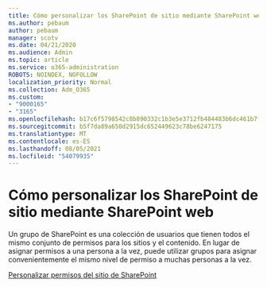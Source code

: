 ```yaml
---
title: Cómo personalizar los SharePoint de sitio mediante SharePoint web
ms.author: pebaum
author: pebaum
manager: scotv
ms.date: 04/21/2020
ms.audience: Admin
ms.topic: article
ms.service: o365-administration
ROBOTS: NOINDEX, NOFOLLOW
localization_priority: Normal
ms.collection: Adm_O365
ms.custom:
- "9000165"
- "3165"
ms.openlocfilehash: b17c6f5798542c8b890332c1b3e5e3712fb484483b6dc461b7fa9fbcc757106d
ms.sourcegitcommit: b5f7da89a650d2915dc652449623c78be6247175
ms.translationtype: MT
ms.contentlocale: es-ES
ms.lasthandoff: 08/05/2021
ms.locfileid: "54079935"
---
```

# <a name="how-to-customize-sharepoint-site-permissions-via-sharepoint-groups"></a>Cómo personalizar los SharePoint de sitio mediante SharePoint web 

Un grupo de SharePoint es una colección de usuarios que tienen todos el mismo conjunto de permisos para los sitios y el contenido. En lugar de asignar permisos a una persona a la vez, puede utilizar grupos para asignar convenientemente el mismo nivel de permiso a muchas personas a la vez.

[Personalizar permisos del sitio de SharePoint](https://docs.microsoft.com/sharepoint/customize-sharepoint-site-permissions)